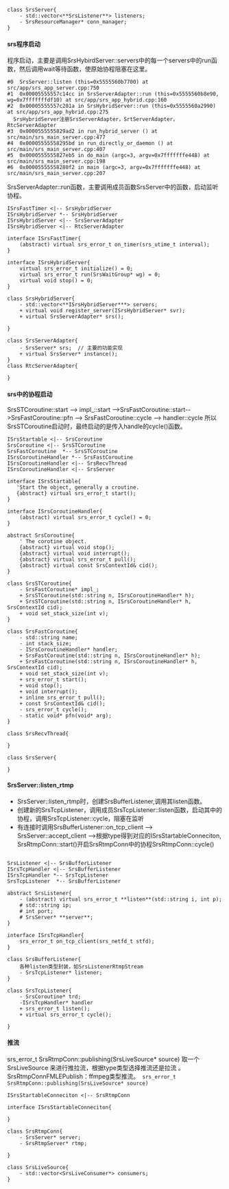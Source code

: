 ```plantuml
class SrsServer{
    - std::vector<**SrsListener**> listeners;
    - SrsResourceManager* conn_manager;
}
```
#### srs程序启动
程序启动，主要是调用SrsHybirdServer::servers中的每一个servers中的run函数，然后调用wait等待函数，使原始协程阻塞在这里。
```
#0  SrsServer::listen (this=0x5555560b7700) at src/app/srs_app_server.cpp:750
#1  0x00005555557c14cc in SrsServerAdapter::run (this=0x5555560b8e90, wg=0x7fffffffdf10) at src/app/srs_app_hybrid.cpp:160
#2  0x00005555557c201a in SrsHybridServer::run (this=0x5555560a2990) at src/app/srs_app_hybrid.cpp:275
  SrsHybridServer注册SrsServerAdapter，SrtServerAdapter，RtcServerAdapter
#3  0x0000555555829ad2 in run_hybrid_server () at src/main/srs_main_server.cpp:477
#4  0x00005555558295bd in run_directly_or_daemon () at src/main/srs_main_server.cpp:407
#5  0x0000555555827eb5 in do_main (argc=3, argv=0x7fffffffe448) at src/main/srs_main_server.cpp:198
#6  0x00005555558280f2 in main (argc=3, argv=0x7fffffffe448) at src/main/srs_main_server.cpp:207

```
SrsServerAdapter::run函数，主要调用成员函数SrsServer中的函数，启动监听协程。

```plantuml 
ISrsFastTimer <|-- SrsHybridServer
ISrsHybridServer *-- SrsHybridServer
ISrsHybridServer <|-- SrsServerAdapter
ISrsHybridServer <|-- RtcServerAdapter

interface ISrsFastTimer{
    (abstract) virtual srs_error_t on_timer(srs_utime_t interval);
}

interface ISrsHybridServer{
    virtual srs_error_t initialize() = 0;
    virtual srs_error_t run(SrsWaitGroup* wg) = 0;
    virtual void stop() = 0;
}

class SrsHybridServer{
    - std::vector<**ISrsHybridServer***> servers;
    + virtual void register_server(ISrsHybridServer* svr);
    + virtual SrsServerAdapter* srs();

}

class SrsServerAdapter{
    - SrsServer* srs;  // 主要的功能实现
    + virtual SrsServer* instance();
}
class RtcServerAdapter{

}
```

#### srs中的协程启动
SrsSTCoroutine::start --> impl_::start -->SrsFastCoroutine::start-->SrsFastCoroutine::pfn --> SrsFastCoroutine::cycle --> handler::cycle 
所以 SrsSTCoroutine启动时，最终启动的是传入handle的cycle()函数。

```plantuml 
ISrsStartable <|-- SrsCoroutine
SrsCoroutine <|-- SrsSTCoroutine
SrsFastCoroutine  *-- SrsSTCoroutine
ISrsCoroutineHandler *-- SrsFastCoroutine
ISrsCoroutineHandler <|-- SrsRecvThread
ISrsCoroutineHandler <|-- SrsServer

interface ISrsStartable{
   'Start the object, generally a croutine.
   {abstract} virtual srs_error_t start();
}

interface ISrsCoroutineHandler{
    (abstract) virtual srs_error_t cycle() = 0;
}

abstract SrsCoroutine{
    ' The corotine object.
    {abstract} virtual void stop();
    {abstract} virtual void interrupt();
    {abstract} virtual srs_error_t pull();
    {abstract} virtual const SrsContextId& cid();
}

class SrsSTCoroutine{
    - SrsFastCoroutine* impl_;
    + SrsSTCoroutine(std::string n, ISrsCoroutineHandler* h);
    + SrsSTCoroutine(std::string n, ISrsCoroutineHandler* h, SrsContextId cid);
    + void set_stack_size(int v);
}

class SrsFastCoroutine{
    - std::string name;
    - int stack_size;
    - ISrsCoroutineHandler* handler;
    + SrsFastCoroutine(std::string n, ISrsCoroutineHandler* h);
    + SrsFastCoroutine(std::string n, ISrsCoroutineHandler* h, SrsContextId cid);
    + void set_stack_size(int v);
    + srs_error_t start();
    + void stop();
    + void interrupt();
    + inline srs_error_t pull();
    + const SrsContextId& cid();
    - srs_error_t cycle();
    - static void* pfn(void* arg);
}

class SrsRecvThread{

}

class SrsServer{

}

```


#### SrsServer::listen_rtmp

- SrsServer::listen_rtmp时，创建SrsBufferListener,调用其listen函数。
- 创建新的SrsTcpListener，调用成员SrsTcpListener::listen函数，启动其中的协程，调用SrsTcpListener::cycle，阻塞在监听
- 有连接时调用SrsBufferListener::on_tcp_client --> SrsServer::accept_client -->根据type得到对应的ISrsStartableConneciton, SrsRtmpConn::start()开启SrsRtmpConn中的协程SrsRtmpConn::cycle()

```plantuml 

SrsListener <|-- SrsBufferListener
ISrsTcpHandler <|-- SrsBufferListener
ISrsTcpHandler *-- SrsTcpListener
SrsTcpListener  *-- SrsBufferListener

abstract SrsListener{
    - (abstract) virtual srs_error_t **listen**(std::string i, int p);
    # std::string ip;
    # int port;
    # SrsServer* **server**;
}

interface ISrsTcpHandler{
    srs_error_t on_tcp_client(srs_netfd_t stfd);
}

class SrsBufferListener{
    各种listen类型封装，如SrsListenerRtmpStream
    - SrsTcpListener* listener;
}

class SrsTcpListener{
    - SrsCoroutine* trd;
    -ISrsTcpHandler* handler
    + srs_error_t listen();
    + virtual srs_error_t cycle();

}

```

#### 推流
srs_error_t SrsRtmpConn::publishing(SrsLiveSource* source)
取一个SrsLiveSource 来进行推拉流，根据type类型选择推流还是拉流 。SrsRtmpConnFMLEPublish：ffmpeg类型推流。``` srs_error_t SrsRtmpConn::publishing(SrsLiveSource* source)```
 
```plantuml
ISrsStartableConneciton <|-- SrsRtmpConn

interface ISrsStartableConneciton{

}

class SrsRtmpConn{
    - SrsServer* server;
    - SrsRtmpServer* rtmp;

}

class SrsLiveSource{
    - std::vector<SrsLiveConsumer*> consumers;
}
```
